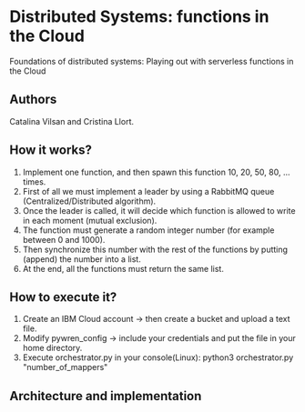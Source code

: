 # Distributed Systems: functions in the Cloud
Foundations of distributed systems: Playing out with serverless functions in the Cloud

## Authors
Catalina Vilsan and Cristina Llort.

## How it works?
1. Implement one function, and then spawn this function 10, 20, 50, 80, ... times.
2. First of all we must implement a leader by using a RabbitMQ queue (Centralized/Distributed algorithm). 
3. Once the leader is called, it will decide which function is allowed to write in each moment (mutual exclusion). 
4. The function must generate a random integer number (for example between 0 and 1000). 
5. Then synchronize this number with the rest of the functions by putting (append) the number into a list. 
6. At the end, all the functions must return the same list. 

## How to execute it?
1. Create an IBM Cloud account -> then create a bucket and upload a text file.
2. Modify pywren_config -> include your credentials and put the file in your home directory.
3. Execute orchestrator.py in your console(Linux):
python3 orchestrator.py "number_of_mappers"

## Architecture and implementation
